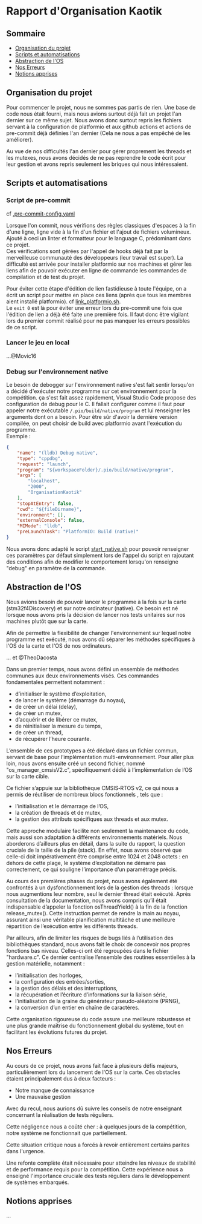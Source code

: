 # Rapport d'Organisation Kaotik

## Sommaire

* [Organisation du projet](#organisation-du-projet)
* [Scripts et automatisations](#scripts-et-automatisations)
* [Abstraction de l'OS](#abstraction-de-los)
* [Nos Erreurs](#nos-erreurs)
* [Notions apprises](#notions-apprises)

## Organisation du projet

Pour commencer le projet, nous ne sommes pas partis de rien. Une base de code nous était fourni, mais nous avions surtout déjà fait un projet l'an dernier sur ce même sujet. Nous avons donc surtout repris les fichiers servant à la configuration de platformio et aux github actions et actions de pre-commit déjà définies l'an dernier (Cela ne nous a pas empêché de les améliorer).

Au vue de nos difficultés l'an dernier pour gérer proprement les threads et les mutexes, nous avons décidés de ne pas reprendre le code écrit pour leur gestion et avons repris seulement les briques qui nous intéressaient.

## Scripts et automatisations

### Script de pre-commit

cf [.pre-commit-config.yaml](.pre-commit-config.yaml)

Lorsque l'on commit, nous vérifions des règles classiques d'espaces à la fin d'une ligne, ligne vide à la fin d'un fichier et l'ajout de fichiers volumineux. Ajouté à ceci un linter et formatteur pour le language C, prédominant dans ce projet.\
Ces vérifications sont gérées par l'appel de hooks déjà fait par la merveilleuse communauté des développeurs (leur travail est super).
La difficulté est arrivée pour installer platformio sur nos machines et gérer les liens afin de pouvoir exécuter en ligne de commande les commandes de compilation et de test du projet.

Pour éviter cette étape d'édition de lien fastidieuse à toute l'équipe, on a écrit un script pour mettre en place ces liens (après que tous les membres aient installé platformio). cf [link_platformio.sh](./scripts/link_platformio.sh).\
Le `exit 0` est là pour éviter une erreur lors du pre-commit une fois que l'édition de lien a déjà été faite une première fois. Il faut donc être vigilant lors du premier commit réalisé pour ne pas manquer les erreurs possibles de ce script.

### Lancer le jeu en local

...@Movic16

### Debug sur l'environnement native

Le besoin de debogger sur l'environnement native s'est fait sentir lorsqu'on a décidé d'exécuter notre programme sur cet environnement pour la compétition.
ça s'est fait assez rapidement, Visual Studio Code propose des configuration de debug pour le C. Il fallait configurer comme il faut pour appeler notre exécutable `/.pio/build/native/program` et lui renseigner les arguments dont on a besoin. Pour être sûr d'avoir la dernière version compilée, on peut choisir de build avec platformio avant l'exécution du programme. \
Exemple :

```json
{
    "name": "(lldb) Debug native",
    "type": "cppdbg",
    "request": "launch",
    "program": "${workspaceFolder}/.pio/build/native/program",
    "args": [
        "localhost",
        "2000",
        "OrganisationKaotik"
    ],
    "stopAtEntry": false,
    "cwd": "${fileDirname}",
    "environment": [],
    "externalConsole": false,
    "MIMode": "lldb",
    "preLaunchTask": "PlatformIO: Build (native)"
}
```

 Nous avons donc adapté le script [start_native.sh](./scripts/start_native.sh) pour pouvoir renseigner ces paramètres par défaut simplement lors de l'appel du script en rajoutant des conditions afin de modifier le comportement lorsqu'on renseigne "debug" en paramètre de la commande.

## Abstraction de l'OS

Nous avions besoin de pouvoir lancer le programme à la fois sur la carte (stm32f4Discovery) et sur notre ordinateur (native). Ce besoin est né lorsque nous avons pris la décision de lancer nos tests unitaires sur nos machines plutôt que sur la carte.

Afin de permettre la flexibilité de changer l'environnement sur lequel notre programme est exécuté, nous avons dû séparer les méthodes spécifiques à l'OS de la carte et l'OS de nos ordinateurs.

... et @TheoDacosta



Dans un premier temps, nous avons défini un ensemble de méthodes communes aux deux environnements visés. Ces commandes fondamentales permettent notamment :

- d’initialiser le système d’exploitation,
- de lancer le système (démarrage du noyau),
- de créer un délai (delay),
- de créer un mutex,
- d’acquérir et de libérer ce mutex,
- de réinitialiser la mesure du temps,
- de créer un thread,
- de récupérer l’heure courante.

L’ensemble de ces prototypes a été déclaré dans un fichier commun, servant de base pour l’implémentation multi-environnement. Pour aller plus loin, nous avons ensuite créé un second fichier, nommé "os_manager_cmsisV2.c", spécifiquement dédié à l’implémentation de l’OS sur la carte cible.

Ce fichier s’appuie sur la bibliothèque CMSIS‑RTOS v2, ce qui nous a permis de réutiliser  de nombreux blocs fonctionnels , tels que :

- l’initialisation et le démarrage de l’OS,
- la création de threads et de mutex,
- la gestion des attributs spécifiques aux threads et aux mutex.

Cette approche modulaire facilite non seulement la maintenance du code, mais aussi son adaptation à différents environnements matériels. Nous aborderons d’ailleurs plus en détail, dans la suite du rapport, la question cruciale de la taille de la pile (stack). En effet, nous avons observé que celle-ci doit impérativement être comprise entre 1024 et 2048 octets : en dehors de cette plage, le système d’exploitation ne démarre pas correctement, ce qui souligne l’importance d’un paramétrage précis.

Au cours des premières phases du projet, nous avons également été confrontés à un dysfonctionnement lors de la gestion des threads : lorsque nous augmentions leur nombre, seul le dernier thread  était  exécuté. Après consultation de la documentation, nous avons compris qu’il était indispensable d’appeler la fonction osThreadYield() à la fin de la fonction release_mutex(). Cette instruction permet de rendre la main au noyau, assurant ainsi une véritable planification multitâche et une meilleure répartition de l’exécution entre les différents threads.

Par ailleurs, afin de limiter les risques de bugs liés à l’utilisation des bibliothèques standard, nous avons fait le choix de concevoir nos propres fonctions bas niveau. Celles-ci ont été regroupées dans le fichier "hardware.c". Ce dernier centralise l’ensemble des routines essentielles à la gestion matérielle, notamment :

- l’initialisation des horloges,
- la configuration des entrées/sorties,
- la gestion des délais et des interruptions,
- la récupération et l’écriture d’informations sur la liaison série,
- l’initialisation de la graine du générateur pseudo-aléatoire (PRNG),
- la conversion d’un entier en chaîne de caractères.

Cette organisation rigoureuse du code assure une meilleure robustesse et une plus grande maîtrise du fonctionnement global du système, tout en facilitant les évolutions futures du projet.



## Nos Erreurs

Au cours de ce projet, nous avons fait face à plusieurs défis majeurs, particulièrement lors du lancement de l'OS sur la carte. Ces obstacles étaient principalement dus à deux facteurs :

- Notre manque de  connaissance
- Une mauvaise gestion

Avec du recul, nous aurions dû suivre les conseils de notre enseignant concernant la réalisation de tests réguliers.

Cette négligence nous a coûté cher : à quelques jours de la compétition, notre système ne fonctionnait que partiellement.

Cette situation critique nous a forcés à revoir entièrement certains parites  dans l'urgence.

Une refonte complète était nécessaire pour atteindre les niveaux de stabilité et de performance requis pour la compétition. Cette expérience nous a enseigné l'importance cruciale des tests réguliers dans le développement de systèmes embarqués.


## Notions apprises

...
